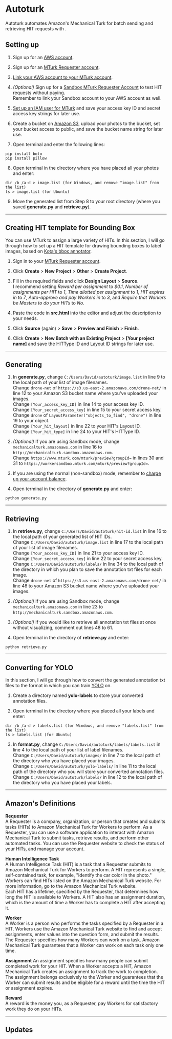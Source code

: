 # Autoturk

Autoturk automates Amazon's Mechanical Turk for batch sending and retrieving HIT requests with .</br>

## Setting up

1. Sign up for an [AWS account](https://aws.amazon.com/).

2. Sign up for an [MTurk Requester account](https://requester.mturk.com/).

3. [Link your AWS account to your MTurk account](https://requester.mturk.com/developer).

4. *(Optional)* Sign up for a [Sandbox MTurk Requester Account](http://requestersandbox.mturk.com/) to test HIT requests without paying.<br>
Remember to link your Sandbox account to your AWS account as well.

5. [Set up an IAM user for MTurk](https://docs.aws.amazon.com/AWSMechTurk/latest/AWSMechanicalTurkGettingStartedGuide/SetUp.html#create-iam-user-or-role) and save your access key ID and secret access key strings for later use.

6. Create a bucket on [Amazon S3](https://s3.console.aws.amazon.com/s3/home?region=us-east-1#), upload your photos to the bucket, set your bucket access to public, and save the bucket name string for later use.

7. Open terminal and enter the following lines:
```
pip install boto
pip install pillow
```

8. Open terminal in the directory where you have placed all your photos and enter:
```
dir /b /a-d > image.list (for Windows, and remove "image.list" from the list)
ls > image.list (for Ubuntu)
```

9. Move the generated list from Step 8 to your root directory (where you saved **generate.py** and **retrieve.py**).

---

## Creating HIT template for Bounding Box

You can use MTurk to assign a large variety of HITs. In this section, I will go through how to set up a HIT template for drawing bounding boxes to label images, based on [Kota's bbox annotator](https://github.com/kyamagu/bbox-annotator).

1. Sign in to your [MTurk Requester account](http://requester.mturk.com/).

2. Click **Create** > **New Project** > **Other** > **Create Project**.

3. Fill in the required fields and click **Design Layout** > **Source**.</br>
I recommend setting *Reward per assignment* to *$0.1*, *Number of assignments per HIT* to *1*, *Time allotted per assignment* to *1*, *HIT expires in* to *7*, *Auto-approve and pay Workers in* to *3*, and *Require that Workers be Masters to do your HITs* to *No*.

4. Paste the code in **src.html** into the editor and adjust the description to your needs.

5. Click **Source** (again) > **Save** > **Preview and Finish** > **Finish**.

6. Click **Create** > **New Batch with an Existing Project** > **[Your project name]** and save the HITType ID and Layout ID strings for later use.

---

## Generating

1. In **generate.py**, change `C:/Users/David/autoturk/image.list` in line 9 to the local path of your list of image filenames.</br>
Change `drone-net` of `https://s3.us-east-2.amazonaws.com/drone-net/` in line 12 to your Amazon S3 bucket name where you've uploaded your images.</br>
Change `[Your_access_key_ID]` in line 14 to your access key ID.</br>
Change `[Your_secret_access_key]` in line 15 to your secret access key.</br>
Change `drone` of `LayoutParameter("objects_to_find", "drone")` in line 19 to your object.</br>
Change `[Your_hit_layout]` in line 22 to your HIT's Layout ID.</br>
Change `[Your_hit_type]` in line 24 to your HIT's HITType ID.</br>

2. *(Optional)* If you are using Sandbox mode, change `mechanicalturk.amazonaws.com` in line 16 to `http://mechanicalturk.sandbox.amazonaws.com`.</br>
Change `https://www.mturk.com/mturk/preview?groupId=` in lines 30 and 31 to `https://workersandbox.mturk.com/mturk/preview?groupId=`.

3. If you are using the normal (non-sandbox) mode, remember to [charge up your account balance](https://requester.mturk.com/account). 

4. Open terminal in the directory of **generate.py** and enter:
```
python generate.py
```

---

## Retrieving

1. In **retrieve.py**, change `C:/Users/David/autoturk/hit-id.list` in line 16 to the local path of your generated list of HIT IDs.</br>
Change `C:/Users/David/autoturk/image.list` in line 17 to the local path of your list of image filenames.</br>
Change `[Your_access_key_ID]` in line 21 to your access key ID.</br>
Change `[Your_secret_access_key]` in line 22 to your secret access key.</br>
Change `C:/Users/David/autoturk/labels/` in line 34 to the local path of the directory in which you plan to save the annotation txt files for each image.</br>
Change `drone-net` of `https://s3.us-east-2.amazonaws.com/drone-net/` in line 48 to your Amazon S3 bucket name where you've uploaded your images.</br>

2. *(Optional)* If you are using Sandbox mode, change `mechanicalturk.amazonaws.com` in line 23 to `http://mechanicalturk.sandbox.amazonaws.com`.

3. *(Optional)* If you would like to retrieve all annotation txt files at once without visualizing, comment out lines 48 to 61.

4. Open terminal in the directory of **retrieve.py** and enter:
```
python retrieve.py
```

---

## Converting for YOLO

In this section, I will go through how to convert the generated annotation txt files to the format in which you can train [YOLO](https://pjreddie.com/darknet/yolo/) on.

1. Create a directory named **yolo-labels** to store your converted annotation files.

2. Open terminal in the directory where you placed all your labels and enter:
```
dir /b /a-d > labels.list (for Windows, and remove "labels.list" from the list)
ls > labels.list (for Ubuntu)
```

3. In **format.py**, change `C:/Users/David/autoturk/labels/labels.list` in line 4 to the local path of your list of label filenames.</br>
Change `C:/Users/David/autoturk/images/` in line 7 to the local path of the directory who you have placed your images.</br>
Change `C:/Users/David/autoturk/yolo-labels/` in line 11 to the local path of the directory who you will store your converted annotation files.</br>
Change `C:/Users/David/autoturk/labels/` in line 12 to the local path of the directory who you have placed your labels.

---

## Amazon's Definitions

**Requester**</br>
A Requester is a company, organization, or person that creates and submits tasks (HITs) to Amazon Mechanical Turk for Workers to perform. As a Requester, you can use a software application to interact with Amazon Mechanical Turk to submit tasks, retrieve results, and perform other automated tasks. You can use the Requester website to check the status of your HITs, and manage your account.

**Human Intelligence Task**</br>
A Human Intelligence Task (HIT) is a task that a Requester submits to Amazon Mechanical Turk for Workers to perform. A HIT represents a single, self-contained task, for example, "Identify the car color in the photo." Workers can find HITs listed on the Amazon Mechanical Turk website. For more information, go to the Amazon Mechanical Turk website.</br>
Each HIT has a lifetime, specified by the Requester, that determines how long the HIT is available to Workers. A HIT also has an assignment duration, which is the amount of time a Worker has to complete a HIT after accepting it.

**Worker**</br>
A Worker is a person who performs the tasks specified by a Requester in a HIT. Workers use the Amazon Mechanical Turk website to find and accept assignments, enter values into the question form, and submit the results. The Requester specifies how many Workers can work on a task. Amazon Mechanical Turk guarantees that a Worker can work on each task only one time.

**Assignment**
An assignment specifies how many people can submit completed work for your HIT. When a Worker accepts a HIT, Amazon Mechanical Turk creates an assignment to track the work to completion. The assignment belongs exclusively to the Worker and guarantees that the Worker can submit results and be eligible for a reward until the time the HIT or assignment expires.

**Reward**</br>
A reward is the money you, as a Requester, pay Workers for satisfactory work they do on your HITs.

---

## Updates
